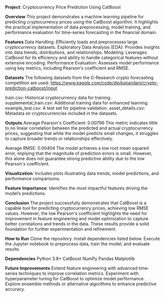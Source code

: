 **Project**: Cryptocurrency Price Prediction Using CatBoost

**Overview**
This project demonstrates a machine learning pipeline for predicting cryptocurrency prices using the CatBoost algorithm. It highlights the practical implementation of data preprocessing, model training, and performance evaluation for time-series forecasting in the financial domain.

**Features**
Data Handling: Efficiently loads and preprocesses large cryptocurrency datasets.
Exploratory Data Analysis (EDA): Provides insights into data trends, distributions, and relationships.
Modeling: Leverages CatBoost for its efficiency and ability to handle categorical features without extensive encoding.
Performance Evaluation: Assesses model performance using key metrics, including Pearson's coefficient and RMSE.

**Datasets**
The following datasets from the G-Research crypto forecasting competition are used: https://www.kaggle.com/code/dipikajiandani/crypto-prediction-catboost/input

train.csv: Historical cryptocurrency data for training.
supplemental_train.csv: Additional training data for enhanced learning.
example_test.csv: A test set for pipeline validation.
asset_details.csv: Metadata on cryptocurrencies included in the datasets.

**Outputs**
Average Pearson's Coefficient: 0.00796
This metric indicates little to no linear correlation between the predicted and actual cryptocurrency prices, suggesting that while the model predicts small changes, it struggles to capture broader trends or relationships effectively.

Average RMSE: 0.00404
The model achieves a low root mean squared error, implying that the magnitude of prediction errors is small. However, this alone does not guarantee strong predictive ability due to the low Pearson's coefficient.

**Visualization**: Includes plots illustrating data trends, model predictions, and performance comparisons.

**Feature Importance**: Identifies the most impactful features driving the model’s predictions.

**Conclusion**
The project successfully demonstrates that CatBoost is a capable tool for predicting cryptocurrency prices, achieving low RMSE values. However, the low Pearson's coefficient highlights the need for improvement in feature engineering and model optimization to capture better correlations and trends in the data. These results provide a solid foundation for further experimentation and refinement.

**How to Run**
Clone the repository.
Install dependencies listed below.
Execute the Jupyter notebook to preprocess data, train the model, and evaluate results.

**Dependencies**
Python 3.8+
CatBoost
NumPy
Pandas
Matplotlib

**Future Improvements**
Extend feature engineering with advanced time-series techniques to improve correlation metrics.
Experiment with hyperparameter tuning for CatBoost to optimize model performance.
Explore ensemble methods or alternative algorithms to enhance predictive accuracy.

